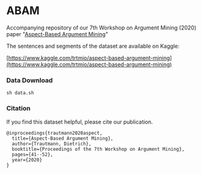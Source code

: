 # ABAM

Accompanying repository of our 7th Workshop on Argument Mining (2020) paper "[Aspect-Based Argument Mining](https://arxiv.org/abs/2011.00633)" 

The sentences and segments of the dataset are available on Kaggle: 

[https://www.kaggle.com/trtmio/aspect-based-argument-mining](https://www.kaggle.com/trtmio/aspect-based-argument-mining)

### Data Download

```
sh data.sh
```

### Citation

If you find this dataset helpful, please cite our publication.

``` 
@inproceedings{trautmann2020aspect,
  title={Aspect-Based Argument Mining},
  author={Trautmann, Dietrich},
  booktitle={Proceedings of the 7th Workshop on Argument Mining},
  pages={41--52},
  year={2020}
}
```
